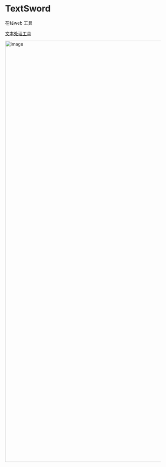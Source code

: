 # TextSword
在线web 工具

[文本处理工具](https://trace.freet.tech/TextSword/)


<img width="2292" height="1361" alt="image" src="https://github.com/user-attachments/assets/ef7e028b-6ae9-461c-ae1a-400b1df7abe0" />

